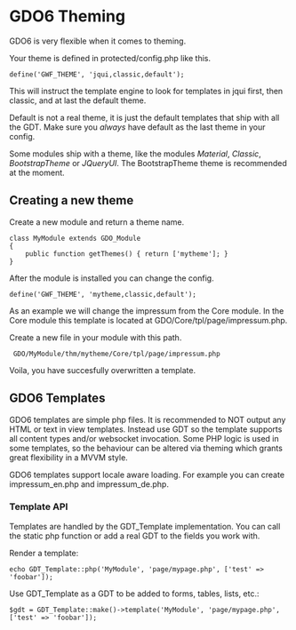 # GDO6 Theming

GDO6 is very flexible when it comes to theming.

Your theme is defined in protected/config.php like this.

    define('GWF_THEME', 'jqui,classic,default');
    

This will instruct the template engine to look for templates in jqui first, then classic, and at last the default theme.

Default is not a real theme, it is just the default templates that ship with all the GDT. Make sure you _always_ have default as the last theme in your config.

Some modules ship with a theme, like the modules _Material_, _Classic_, _BootstrapTheme_ or _JQueryUI_. The BootstrapTheme theme is recommended at the moment.


## Creating a new theme

Create a new module and return a theme name.

    class MyModule extends GDO_Module
    {
        public function getThemes() { return ['mytheme']; }
    }
    

After the module is installed you can change the config.

    define('GWF_THEME', 'mytheme,classic,default');
    

As an example we will change the impressum from the Core module. In the Core module this template is located at GDO/Core/tpl/page/impressum.php.

Create a new file in your module with this path. 

     GDO/MyModule/thm/mytheme/Core/tpl/page/impressum.php
     

Voila, you have succesfully overwritten a template.


## GDO6 Templates

GDO6 templates are simple php files. It is recommended to NOT output any HTML or text in view templates. Instead use GDT so the template supports all content types and/or websocket invocation. Some PHP logic is used in some templates, so the behaviour can be altered via theming which grants great flexibility in a MVVM style.

GDO6 templates support locale aware loading. For example you can create impressum_en.php and impressum_de.php.

### Template API

Templates are handled by the GDT_Template implementation.
You can call the static php function or add a real GDT to the fields you work with.

Render a template:

    echo GDT_Template::php('MyModule', 'page/mypage.php', ['test' => 'foobar']);
    
Use GDT_Template as a GDT to be added to forms, tables, lists, etc.:

    $gdt = GDT_Template::make()->template('MyModule', 'page/mypage.php', ['test' => 'foobar']);
